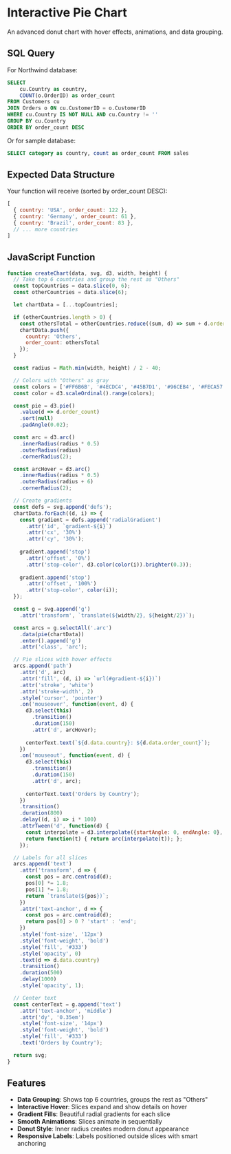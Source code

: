 # Interactive Pie Chart

An advanced donut chart with hover effects, animations, and data grouping.

## SQL Query

For Northwind database:
```sql
SELECT 
    cu.Country as country,
    COUNT(o.OrderID) as order_count
FROM Customers cu
JOIN Orders o ON cu.CustomerID = o.CustomerID
WHERE cu.Country IS NOT NULL AND cu.Country != ''
GROUP BY cu.Country
ORDER BY order_count DESC
```

Or for sample database:
```sql
SELECT category as country, count as order_count FROM sales
```

## Expected Data Structure

Your function will receive (sorted by order_count DESC):
```javascript
[
  { country: 'USA', order_count: 122 },
  { country: 'Germany', order_count: 61 },
  { country: 'Brazil', order_count: 83 },
  // ... more countries
]
```

## JavaScript Function

```javascript
function createChart(data, svg, d3, width, height) {
  // Take top 6 countries and group the rest as "Others"
  const topCountries = data.slice(0, 6);
  const otherCountries = data.slice(6);

  let chartData = [...topCountries];

  if (otherCountries.length > 0) {
    const othersTotal = otherCountries.reduce((sum, d) => sum + d.order_count, 0);
    chartData.push({
      country: 'Others',
      order_count: othersTotal
    });
  }

  const radius = Math.min(width, height) / 2 - 40;

  // Colors with "Others" as gray
  const colors = ['#FF6B6B', '#4ECDC4', '#45B7D1', '#96CEB4', '#FECA57', '#FF9FF3', '#95A5A6'];
  const color = d3.scaleOrdinal().range(colors);

  const pie = d3.pie()
    .value(d => d.order_count)
    .sort(null)
    .padAngle(0.02);

  const arc = d3.arc()
    .innerRadius(radius * 0.5)
    .outerRadius(radius)
    .cornerRadius(2);

  const arcHover = d3.arc()
    .innerRadius(radius * 0.5)
    .outerRadius(radius + 6)
    .cornerRadius(2);

  // Create gradients
  const defs = svg.append('defs');
  chartData.forEach((d, i) => {
    const gradient = defs.append('radialGradient')
      .attr('id', `gradient-${i}`)
      .attr('cx', '30%')
      .attr('cy', '30%');
    
    gradient.append('stop')
      .attr('offset', '0%')
      .attr('stop-color', d3.color(color(i)).brighter(0.3));
    
    gradient.append('stop')
      .attr('offset', '100%')
      .attr('stop-color', color(i));
  });

  const g = svg.append('g')
    .attr('transform', `translate(${width/2}, ${height/2})`);

  const arcs = g.selectAll('.arc')
    .data(pie(chartData))
    .enter().append('g')
    .attr('class', 'arc');

  // Pie slices with hover effects
  arcs.append('path')
    .attr('d', arc)
    .attr('fill', (d, i) => `url(#gradient-${i})`)
    .attr('stroke', 'white')
    .attr('stroke-width', 2)
    .style('cursor', 'pointer')
    .on('mouseover', function(event, d) {
      d3.select(this)
        .transition()
        .duration(150)
        .attr('d', arcHover);
        
      centerText.text(`${d.data.country}: ${d.data.order_count}`);
    })
    .on('mouseout', function(event, d) {
      d3.select(this)
        .transition()
        .duration(150)
        .attr('d', arc);
        
      centerText.text('Orders by Country');
    })
    .transition()
    .duration(800)
    .delay((d, i) => i * 100)
    .attrTween('d', function(d) {
      const interpolate = d3.interpolate({startAngle: 0, endAngle: 0}, d);
      return function(t) { return arc(interpolate(t)); };
    });

  // Labels for all slices
  arcs.append('text')
    .attr('transform', d => {
      const pos = arc.centroid(d);
      pos[0] *= 1.8;
      pos[1] *= 1.8;
      return `translate(${pos})`;
    })
    .attr('text-anchor', d => {
      const pos = arc.centroid(d);
      return pos[0] > 0 ? 'start' : 'end';
    })
    .style('font-size', '12px')
    .style('font-weight', 'bold')
    .style('fill', '#333')
    .style('opacity', 0)
    .text(d => d.data.country)
    .transition()
    .duration(500)
    .delay(1000)
    .style('opacity', 1);

  // Center text
  const centerText = g.append('text')
    .attr('text-anchor', 'middle')
    .attr('dy', '0.35em')
    .style('font-size', '14px')
    .style('font-weight', 'bold')
    .style('fill', '#333')
    .text('Orders by Country');

  return svg;
}
```

## Features

- **Data Grouping**: Shows top 6 countries, groups the rest as "Others"
- **Interactive Hover**: Slices expand and show details on hover
- **Gradient Fills**: Beautiful radial gradients for each slice
- **Smooth Animations**: Slices animate in sequentially
- **Donut Style**: Inner radius creates modern donut appearance
- **Responsive Labels**: Labels positioned outside slices with smart anchoring